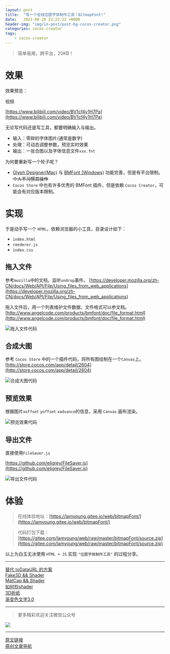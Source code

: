 ```yaml
---
layout: post
title:  "写一个在线位图字体制作工具！BitmapFont!"
date:   2021-08-26 22:22:22 +0800
header-img: "img/in-post/post-bg-cocos-creator.png"
categories: cocos-creator
tags:
    - cocos-creator
---
```


> 简单易用，跨平台，20KB！


# 效果

效果预览：

视频

[https://www.bilibili.com/video/BV1cf4y1H7Pa](https://www.bilibili.com/video/BV1cf4y1H7Pa)


无论写代码还是写工具，都要明确输入与输出。  
- 输入：零碎的字体图片(通常是数字)
- 处理：可动态调整参数，预览实时效果
- 输出：一张合图以及字体信息文件`xxx.fnt`


为何要重新写一个轮子呢？
- [Glyph Designer(Mac)](https://www.71squared.com/glyphdesigner) 与 [BMFont (Windows)](http://www.angelcode.com/products/bmfont/) 功能完善，但是有平台限制。~~个人不习惯其操作~~
- `Cocos Store` 中也有许多优秀的 BMFont 插件，但是依赖 `Cocos Creator`，可能会有对应版本限制。  


# 实现

于是动手写一个 `HTML`，依赖浏览器的小工具，目录设计如下：
- `index.html`
- `renderer.js`
- `index.css`

## 拖入文件

参考`mozilla`中的文档，监听`ondrop`事件。
[https://developer.mozilla.org/zh-CN/docs/Web/API/File/Using_files_from_web_applications](https://developer.mozilla.org/zh-CN/docs/Web/API/File/Using_files_from_web_applications)
 

拖入文件后，用一个列表维护文件数据，文件格式可以参文档。
[http://www.angelcode.com/products/bmfont/doc/file_format.html](http://www.angelcode.com/products/bmfont/doc/file_format.html)


![拖入文件代码](/img/in-post/202108/26-01.png)      

## 合成大图

参考 `Cocos Store` 中的一个插件代码，将所有图绘制在一个`Canvas`上。  
[http://store.cocos.com/app/detail/2604](http://store.cocos.com/app/detail/2604)

![合成大图代码](/img/in-post/202108/26-02.png)      

## 预览效果

根据图片`xoffset` `yoffset` `xadvance`的信息，采用 `Canvas` 画布渲染。  

![预览效果代码](/img/in-post/202108/26-03.png)      


## 导出文件


直接使用`FileSaver.js`

[https://github.com/eligrey/FileSaver.js](https://github.com/eligrey/FileSaver.js)

![导出文件代码](/img/in-post/202108/26-04.png)      







# 体验


> 在线体验地址：[https://lamyoung.gitee.io/web/bitmapFont/](https://lamyoung.gitee.io/web/bitmapFont/)

> 代码打包下载：[https://gitee.com/lamyoung/web/raw/master/bitmapFont/source.zip](https://gitee.com/lamyoung/web/raw/master/bitmapFont/source.zip)


以上为白玉无冰使用 `HTML + JS` 实现 `"位图字体制作工具"` 的过程分享。 

--- 

[替代 toDataURL 的方案](https://mp.weixin.qq.com/s/tQPIOrweQZrTIM74fM6HUA)    
[Fake3D && Shader](https://mp.weixin.qq.com/s/11ZEPKFLo8uE4DtPB4aOBQ)    
[MatCap && Shader](https://mp.weixin.qq.com/s/_BkQVpEiQaqQ8VojnA0l2w)   
[如何抄shader](https://mp.weixin.qq.com/s/X8X1pQh3-juDaKi3LWGWIA)   
[3D折纸](https://mp.weixin.qq.com/s/iiD9IVNi0p3jdZYVCx_KBw)   
[渐变色文字3.0](https://mp.weixin.qq.com/s/WUpppo1Db_pQTlaqpRQaTw)  

---

> 更多精彩欢迎关注微信公众号

![](/img/qrcode.jpg)  

---  

[原文链接](https://mp.weixin.qq.com/s/OaoeKVmDDdHddPdUmdIpsg)    
[原创文章导航](https://mp.weixin.qq.com/s/Ht0kIbaeBEds_wUeUlu8JQ)   